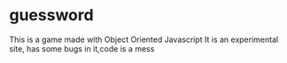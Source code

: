 # guessword
This is a game made with Object Oriented Javascript
It is an experimental site, has some bugs in it,code is a mess
